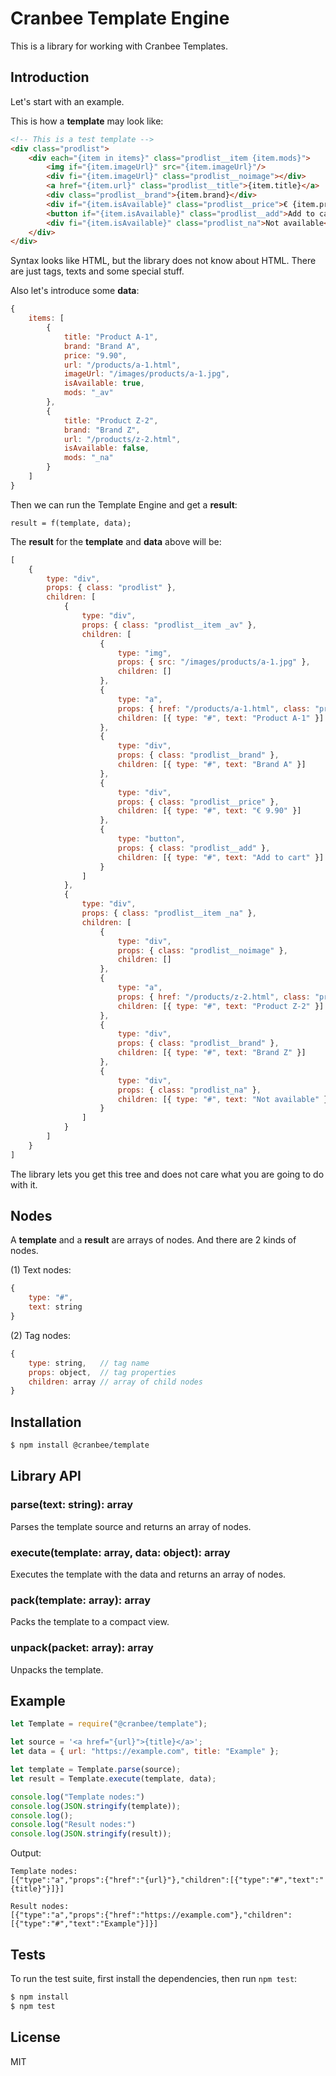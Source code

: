 # Cranbee Template Engine
This is a library for working with Cranbee Templates.

## Introduction
Let's start with an example.

This is how a **template** may look like:

```html
<!-- This is a test template -->
<div class="prodlist">
    <div each="{item in items}" class="prodlist__item {item.mods}">
        <img if="{item.imageUrl}" src="{item.imageUrl}"/>
        <div fi="{item.imageUrl}" class="prodlist__noimage"></div>
        <a href="{item.url}" class="prodlist__title">{item.title}</a>
        <div class="prodlist__brand">{item.brand}</div>
        <div if="{item.isAvailable}" class="prodlist__price">€ {item.price}</div>
        <button if="{item.isAvailable}" class="prodlist__add">Add to cart</button>
        <div fi="{item.isAvailable}" class="prodlist_na">Not available</div>
    </div>
</div>
```

Syntax looks like HTML, but the library does not know about HTML. There are just tags, texts and some special stuff.

Also let's introduce some **data**:

```js
{
    items: [
        {
            title: "Product A-1",
            brand: "Brand A",
            price: "9.90",
            url: "/products/a-1.html",
            imageUrl: "/images/products/a-1.jpg",
            isAvailable: true,
            mods: "_av"
        },
        {
            title: "Product Z-2",
            brand: "Brand Z",
            url: "/products/z-2.html",
            isAvailable: false,
            mods: "_na"
        }
    ]
}
```

Then we can run the Template Engine and get a **result**:

```
result = f(template, data);
```

The **result** for the **template** and **data** above will be:

```js
[
    {
        type: "div",
        props: { class: "prodlist" },
        children: [
            {
                type: "div",
                props: { class: "prodlist__item _av" },
                children: [
                    {
                        type: "img",
                        props: { src: "/images/products/a-1.jpg" },
                        children: []
                    },
                    {
                        type: "a",
                        props: { href: "/products/a-1.html", class: "prodlist__title" },
                        children: [{ type: "#", text: "Product A-1" }]
                    },                    
                    {
                        type: "div",
                        props: { class: "prodlist__brand" },
                        children: [{ type: "#", text: "Brand A" }]
                    },
                    {
                        type: "div",
                        props: { class: "prodlist__price" },
                        children: [{ type: "#", text: "€ 9.90" }]
                    },
                    {
                        type: "button",
                        props: { class: "prodlist__add" },
                        children: [{ type: "#", text: "Add to cart" }]
                    }
                ]
            },            
            {
                type: "div",
                props: { class: "prodlist__item _na" },
                children: [
                    {
                        type: "div",
                        props: { class: "prodlist__noimage" },
                        children: []
                    },
                    {
                        type: "a",
                        props: { href: "/products/z-2.html", class: "prodlist__title" },
                        children: [{ type: "#", text: "Product Z-2" }]
                    },
                    {
                        type: "div",
                        props: { class: "prodlist__brand" },
                        children: [{ type: "#", text: "Brand Z" }]
                    },
                    {
                        type: "div",
                        props: { class: "prodlist_na" },
                        children: [{ type: "#", text: "Not available" }]
                    }
                ]
            }
        ]
    }
]
```

The library lets you get this tree and does not care what you are going to do with it.

## Nodes
A **template** and a **result** are arrays of nodes. And there are 2 kinds of nodes.

(1) Text nodes:

```js
{
    type: "#",
    text: string
}
```

(2) Tag nodes:

```js
{
    type: string,   // tag name
    props: object,  // tag properties
    children: array // array of child nodes
}
```

## Installation
```bash
$ npm install @cranbee/template
```

## Library API
### parse(text: string): array
Parses the template source and returns an array of nodes.

### execute(template: array, data: object): array
Executes the template with the data and returns an array of nodes.

### pack(template: array): array
Packs the template to a compact view.

### unpack(packet: array): array
Unpacks the template.

## Example
```js
let Template = require("@cranbee/template");

let source = '<a href="{url}">{title}</a>';
let data = { url: "https://example.com", title: "Example" };

let template = Template.parse(source);
let result = Template.execute(template, data);

console.log("Template nodes:")
console.log(JSON.stringify(template));
console.log();
console.log("Result nodes:")
console.log(JSON.stringify(result));
```

Output:

```
Template nodes:
[{"type":"a","props":{"href":"{url}"},"children":[{"type":"#","text":"{title}"}]}]

Result nodes:
[{"type":"a","props":{"href":"https://example.com"},"children":[{"type":"#","text":"Example"}]}]
```

## Tests
To run the test suite, first install the dependencies, then run `npm test`:

```bash
$ npm install
$ npm test
```

## License
MIT
